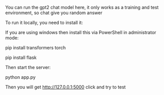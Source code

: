You can run the gpt2 chat model here, it only works as a training and test environment, so chat give you random answer

To run it locally, you need to install it:

If you are using windows then install this via PowerShell in administrator mode:

pip install transformers torch

pip install flask

Then start the server:

python app.py

Then you will get http://127.0.0.1:5000 click and try to test
